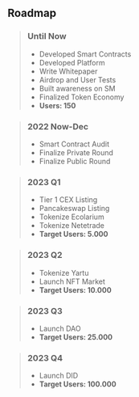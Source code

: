 ﻿## Roadmap

> ### Until Now
> 
> * Developed Smart Contracts
> * Developed Platform
> * Write Whitepaper
> * Airdrop and User Tests
> * Built awareness on SM
> * Finalized Token Economy
> * **Users: 150**

> ### 2022 Now-Dec
> 
> * Smart Contract Audit
> * Finalize Private Round
> * Finalize Public Round

> ### 2023 Q1
> 
> * Tier 1 CEX Listing
> * Pancakeswap Listing
> * Tokenize Ecolarium
> * Tokenize Netetrade
> * **Target Users: 5.000**

> ### 2023 Q2
> 
> * Tokenize Yartu
> * Launch NFT Market
> * **Target Users: 10.000**

> ### 2023 Q3
> 
> * Launch DAO
> * **Target Users: 25.000**

> ### 2023 Q4
> 
> * Launch DID
> * **Target Users: 100.000**




